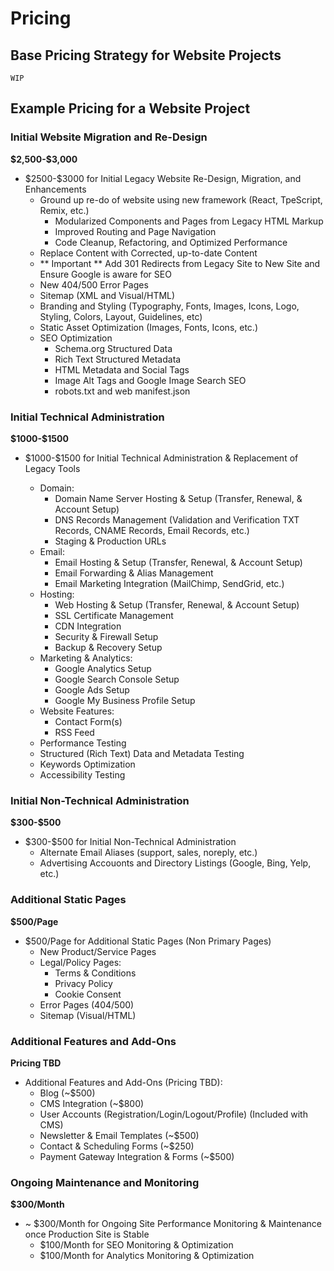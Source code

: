 # Pricing

## Base Pricing Strategy for Website Projects

`WIP`

## Example Pricing for a Website Project

### Initial Website Migration and Re-Design

**\$2,500-\$3,000**

- \$2500-\$3000 for Initial Legacy Website Re-Design, Migration, and Enhancements
  - Ground up re-do of website using new framework (React, TpeScript, Remix, etc.)
    - Modularized Components and Pages from Legacy HTML Markup
    - Improved Routing and Page Navigation
    - Code Cleanup, Refactoring, and Optimized Performance
  - Replace Content with Corrected, up-to-date Content
  - ** Important ** Add 301 Redirects from Legacy Site to New Site and Ensure Google is aware for SEO
  - New 404/500 Error Pages
  - Sitemap (XML and Visual/HTML)
  - Branding and Styling (Typography, Fonts, Images, Icons, Logo, Styling, Colors, Layout, Guidelines, etc)
  - Static Asset Optimization (Images, Fonts, Icons, etc.)
  - SEO Optimization
    - Schema.org Structured Data
    - Rich Text Structured Metadata
    - HTML Metadata and Social Tags
    - Image Alt Tags and Google Image Search SEO
    - robots.txt and web manifest.json

### Initial Technical Administration

**\$1000-\$1500**

- \$1000-\$1500 for Initial Technical Administration & Replacement of Legacy Tools

  - Domain:
    - Domain Name Server Hosting & Setup (Transfer, Renewal, & Account Setup)
    - DNS Records Management (Validation and Verification TXT Records, CNAME Records, Email Records, etc.)
    - Staging & Production URLs
  - Email:
    - Email Hosting & Setup (Transfer, Renewal, & Account Setup)
    - Email Forwarding & Alias Management
    - Email Marketing Integration (MailChimp, SendGrid, etc.)
  - Hosting:
    - Web Hosting & Setup (Transfer, Renewal, & Account Setup)
    - SSL Certificate Management
    - CDN Integration
    - Security & Firewall Setup
    - Backup & Recovery Setup
  - Marketing & Analytics:
    - Google Analytics Setup
    - Google Search Console Setup
    - Google Ads Setup
    - Google My Business Profile Setup
  - Website Features:
    - Contact Form(s)
    - RSS Feed
  - Performance Testing
  - Structured (Rich Text) Data and Metadata Testing
  - Keywords Optimization
  - Accessibility Testing

### Initial Non-Technical Administration

**\$300-\$500**

- \$300-\$500 for Initial Non-Technical Administration
  - Alternate Email Aliases (support, sales, noreply, etc.)
  - Advertising Accouonts and Directory Listings (Google, Bing, Yelp, etc.)

### Additional Static Pages

**\$500/Page**

- \$500/Page for Additional Static Pages (Non Primary Pages)
  - New Product/Service Pages
  - Legal/Policy Pages:
    - Terms & Conditions
    - Privacy Policy
    - Cookie Consent
  - Error Pages (404/500)
  - Sitemap (Visual/HTML)

### Additional Features and Add-Ons

**Pricing TBD**

- Additional Features and Add-Ons (Pricing TBD):
   - Blog (~\$500)
   - CMS Integration (~\$800)
   - User Accounts (Registration/Login/Logout/Profile) (Included with CMS)
   - Newsletter & Email Templates (~\$500)
   - Contact & Scheduling Forms (~\$250)
   - Payment Gateway Integration & Forms (~\$500)

### Ongoing Maintenance and Monitoring

**\$300/Month**

- ~ \$300/Month for Ongoing Site Performance Monitoring & Maintenance once Production Site is Stable
  - \$100/Month for SEO Monitoring & Optimization
  - \$100/Month for Analytics Monitoring & Optimization
